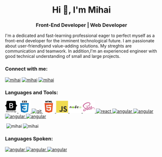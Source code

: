 <h1 align="center">Hi 👋, I'm Mihai</h1>
<h3 align="center">Front-End Developer | Web Developer</h3>

I'm a dedicated and fast-learning professional eager to perfect myself as a front-end developer for the imminent technological future. I am passionate about user-friendlyand value-adding solutions. My streghts are communication and teamwork. In addition,I'm an experienced engineer with good technical understanding of small and large projects.

<h3 align="left">Connect with me:</h3>
<p align="left">
<a href="https://www.linkedin.com/in/mihai-udvar/" target="_blank"><img align="center" src="https://raw.githubusercontent.com/rahuldkjain/github-profile-readme-generator/master/src/images/icons/Social/linked-in-alt.svg" alt="mihai" height="30" width="40" /></a>
<a href="https://www.facebook.com/mihai.udvar" target="_blank"><img align="center" src="https://raw.githubusercontent.com/rahuldkjain/github-profile-readme-generator/master/src/images/icons/Social/facebook.svg" alt="mihai" height="30" width="40" /></a>
<a href="https://www.youtube.com/channel/UCXqPb_n_rnLhd8pTDpToj-w" target="_blank"><img align="center" src="https://i.ibb.co/ZcDcXgX/6-2-youtube-png-picture.png" alt="mihai" height="70" width="50" /></a>
</p>

<h3 align="left">Languages and Tools:</h3>
<p align="left"> <a href="https://getbootstrap.com" target="_blank"> <img src="https://raw.githubusercontent.com/devicons/devicon/master/icons/bootstrap/bootstrap-plain-wordmark.svg" alt="bootstrap" width="40" height="40"/> </a>  <a href="https://www.w3schools.com/css/" target="_blank"> <img src="https://raw.githubusercontent.com/devicons/devicon/master/icons/css3/css3-original-wordmark.svg" alt="css3" width="40" height="40"/> <a href="https://git-scm.com/" target="_blank"> <img src="https://www.vectorlogo.zone/logos/git-scm/git-scm-icon.svg" alt="git" width="40" height="40"/> </a> <a href="https://www.w3.org/html/" target="_blank"> <img src="https://raw.githubusercontent.com/devicons/devicon/master/icons/html5/html5-original-wordmark.svg" alt="html5" width="40" height="40"/> </a> <a href="https://developer.mozilla.org/en-US/docs/Web/JavaScript" target="_blank"> <img src="https://raw.githubusercontent.com/devicons/devicon/master/icons/javascript/javascript-original.svg" alt="javascript" width="40" height="40"/> </a> <a href="https://nodejs.org" target="_blank"> <img src="https://raw.githubusercontent.com/devicons/devicon/master/icons/nodejs/nodejs-original-wordmark.svg" alt="nodejs" width="40" height="40"/> </a> <a href="https://sass-lang.com" target="_blank"> <img src="https://raw.githubusercontent.com/devicons/devicon/master/icons/sass/sass-original.svg" alt="sass" width="40" height="40"/> </a> <a href="#" target="_blank"> <img src="https://i.ibb.co/q7FqRLh/react-js.png" alt="react" width="40" height="40"/> </a> <a href="#" target="_blank"> <img src="https://i.ibb.co/7nhXdSY/kisspng-angularjs-typescript-node-js-javascript-letter-a-5abd8d1116f291-545252181522371857094.png" alt="angular" width="40" height="40"/> </a>  <a href="#" target="_blank"> <img src="https://i.ibb.co/zHbVhw9/kisspng-wordpress-logo-theme-5aec5a4793a276-1615702515254390476047.png" alt="angular" width="40" height="40"/> </a>   <a href="#" target="_blank"> <img src="https://i.ibb.co/NxfZ5Qv/kisspng-npm-node-js-computer-icons-computer-software-insta-5b278c9a7f3538-4925424915293185545211.png" alt="angular" width="40" height="40"/> </a> <a href="#" target="_blank"> <img src="https://i.ibb.co/C8HVrZ1/kisspng-angularjs-typescript-javascript-vue-js-5b342607e4f524-2219525715301442639378.png" alt="angular" width="40" height="40"/> </a> </p>


<p >&nbsp;<img align="center" src="https://github-readme-stats.vercel.app/api?username=MihaiUdvar&show_icons=true&locale=en" alt="mihai" />
<img align="center" src="https://github-readme-stats.vercel.app/api/top-langs/?username=MihaiUdvar&theme=blue-greenn" alt="mihai" /></p>


<h3 align="left">Languages Spoken:</h3>
</a> <a href="#" target="_blank"> <img src="https://i.ibb.co/gwnkrcF/16014-england-english-flag-great-britain-inghilterra-icon.png" alt="angular" width="40" height="40"/> </a>
</a> <a href="#" target="_blank"> <img src="https://i.ibb.co/JnwBS3W/2634380-ensign-flag-nation-norway-icon.png" alt="angular" width="40" height="40"/> </a> 
</a> <a href="#" target="_blank"> <img src="https://i.ibb.co/R20Fs58/2634396-ensign-flag-nation-romania-icon.png" alt="angular" width="40" height="40"/> </a> 



